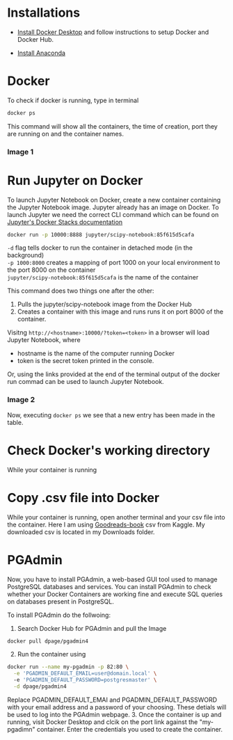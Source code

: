# Installations
- [Install Docker Desktop](https://www.docker.com/get-started/) and follow instructions to setup Docker and Docker Hub. 

- [Install Anaconda](https://www.anaconda.com/)

# Docker
To check if docker is running, type in terminal
```bash 
docker ps
```
This command will show all the containers, the time of creation, port they are running on and the container names.

### Image 1

# Run Jupyter on Docker
To launch Jupyter Notebook on Docker, create a new container containing the Jupyter Notebook image. Jupyter already has an image on Docker. To launch Jupyter we need the correct CLI command which can be found on [Jupyter's Docker Stacks documentation](https://jupyter-docker-stacks.readthedocs.io/en/latest/)

```bash 
docker run -p 10000:8888 jupyter/scipy-notebook:85f615d5cafa 
```

`-d`  flag tells docker to run the container in detached mode (in the background)  
`-p 1000:8000`  creates a mapping of port 1000 on your local environment to the port 8000 on the container  
`jupyter/scipy-notebook:85f615d5cafa`   is the name of the container  

This command does two things one after the other: 
  1. Pulls the jupyter/scipy-notebook image from the Docker Hub
  2. Creates a container with this image and runs runs it on port 8000 of the container. 

Visitng `http://<hostname>:10000/?token=<token>` in a browser will load Jupyter Notebook, where 
- hostname is the name of the computer running Docker
- token is the secret token printed in the console.

Or, using the links provided at the end of the terminal output of the docker run commad can be used to launch Jupyter Notebook. 
### Image 2

Now, executing  `docker ps`  we see that a new entry has been made in the table. 

# Check Docker's working directory
While your container is running

# Copy .csv file into Docker
While your container is running, open another terminal and your csv file into the container. Here I am using [Goodreads-book](https://www.kaggle.com/datasets/jealousleopard/goodreadsbooks) csv from Kaggle. My downloaded csv is located in my Downloads folder.


# PGAdmin
Now, you have to install PGAdmin, a web-based GUI tool used to manage PostgreSQL databases and services. You can install PGAdmin to check whether your Docker Containers are working fine and execute SQL queries on databases present in PostgreSQL.

To install PGAdmin do the follwoing:
1. Search Docker Hub for PGAdmin and pull the Image
```bash
docker pull dpage/pgadmin4
``` 
2. Run the container using 
```bash
docker run --name my-pgadmin -p 82:80 \
  -e 'PGADMIN_DEFAULT_EMAIL=user@domain.local' \ 
  -e 'PGADMIN_DEFAULT_PASSWORD=postgresmaster' \
  -d dpage/pgadmin4
```
Replace PGADMIN_DEFAULT_EMAI and PGADMIN_DEFAULT_PASSWORD with your email address and a password of your choosing. These detials will be used to log into the PGAdmin webpage. 
3. Once the container is up and running, visit Docker Desktop and clcik on the port link against the "my-pgadimn" container. Enter the credentials you used to create the container.
